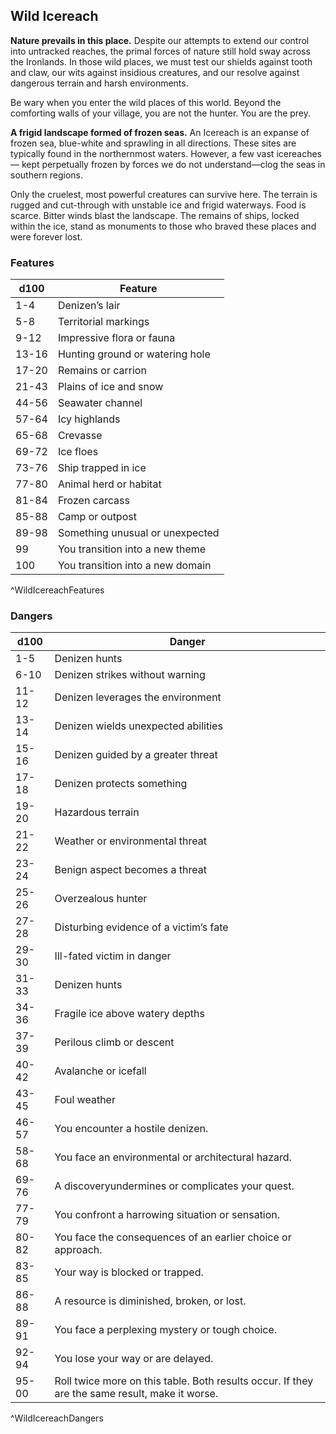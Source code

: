 ## Wild Icereach
**Nature prevails in this place.** Despite our attempts to extend our control into untracked reaches, the primal forces of nature still hold sway across the Ironlands. In those wild places, we must test our shields against tooth and claw, our wits against insidious creatures, and our resolve against dangerous terrain and harsh environments.

Be wary when you enter the wild places of this world. Beyond the comforting walls of your village, you are not the hunter. You are the prey.

**A frigid landscape formed of frozen seas.** An Icereach is an expanse of frozen sea, blue-white and sprawling in all directions. These sites are typically found in the northernmost waters. However, a few vast icereaches— kept perpetually frozen by forces we do not understand—clog the seas in southern regions.

Only the cruelest, most powerful creatures can survive here. The terrain is rugged and cut-through with unstable ice and frigid waterways. Food is scarce. Bitter winds blast the landscape. The remains of ships, locked within the ice, stand as monuments to those who braved these places and were forever lost.

### Features
| d100  | Feature  |
|-------|----------|
| 1-4 | Denizen’s lair  |
| 5-8 | Territorial markings  |
| 9-12 | Impressive flora or fauna  |
| 13-16 | Hunting ground or watering hole  |
| 17-20 | Remains or carrion  |
| 21-43 | Plains of ice and snow  |
| 44-56 | Seawater channel  |
| 57-64 | Icy highlands  |
| 65-68 | Crevasse  |
| 69-72 | Ice floes  |
| 73-76 | Ship trapped in ice  |
| 77-80 | Animal herd or habitat  |
| 81-84 | Frozen carcass  |
| 85-88 | Camp or outpost  |
| 89-98 | Something unusual or unexpected  |
| 99 | You transition into a new theme  |
| 100 | You transition into a new domain  |
^WildIcereachFeatures

### Dangers
| d100  | Danger  |
|-------|----------|
| 1-5 | Denizen hunts  |
| 6-10 | Denizen strikes without warning  |
| 11-12 | Denizen leverages the environment  |
| 13-14 | Denizen wields unexpected abilities  |
| 15-16 | Denizen guided by a greater threat  |
| 17-18 | Denizen protects something  |
| 19-20 | Hazardous terrain  |
| 21-22 | Weather or environmental threat  |
| 23-24 | Benign aspect becomes a threat  |
| 25-26 | Overzealous hunter  |
| 27-28 | Disturbing evidence of a victim’s fate  |
| 29-30 | Ill-fated victim in danger  |
| 31-33 | Denizen hunts  |
| 34-36 | Fragile ice above watery depths  |
| 37-39 | Perilous climb or descent  |
| 40-42 | Avalanche or icefall  |
| 43-45 | Foul weather  |
| 46-57 | You encounter a hostile denizen.
| 58-68 | You face an environmental or architectural hazard.
| 69-76 | A discoveryundermines or complicates your quest.
| 77-79 | You confront a harrowing situation or sensation.
| 80-82 | You face the consequences of an earlier choice or approach.
| 83-85 | Your way is blocked or trapped.
| 86-88 | A resource is diminished, broken, or lost.
| 89-91 | You face a perplexing mystery or tough choice.
| 92-94 | You lose your way or are delayed.
| 95-00 | Roll twice more on this table. Both results occur. If they are the same result, make it worse.
^WildIcereachDangers

